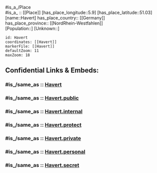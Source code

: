 ﻿---
confidential: public
isDeleted: false
location:
- 51.03
- 5.9
mapmarker: city
mapzoom:
- 7
- 12
SpocWebEntityId: 30816
tags:
- geo/City
type: City
---

#is_a_/Place  
#is_a_ :: [[Place]] 
[has_place_longitude::5.9] 
[has_place_latitude::51.03] 
[name::Havert] 
has_place_country:: [[Germany]]  
has_place_province:: [[NordRhein-Westfahlen]]  
[Population::] 
[Unknown::] 


```leaflet
id: Havert
coordinates: [[Havert]] 
markerFile: [[Havert]] 
defaultZoom: 11 
maxZoom: 18
```


## Confidential Links & Embeds: 

### #is_/same_as :: [Havert](/_Standards/Earth/Continent/Europe/Europe~Central/Germany/Germany~West/Nordrhein-Westfalen/counties~NW/Heinsberg/cities~Heinsberg/Selfkant/Havert.md) 

### #is_/same_as :: [Havert.public](/_public/Earth/Continent/Europe/Europe~Central/Germany/Germany~West/Nordrhein-Westfalen/counties~NW/Heinsberg/cities~Heinsberg/Selfkant/Havert.public.md) 

### #is_/same_as :: [Havert.internal](/_internal/Earth/Continent/Europe/Europe~Central/Germany/Germany~West/Nordrhein-Westfalen/counties~NW/Heinsberg/cities~Heinsberg/Selfkant/Havert.internal.md) 

### #is_/same_as :: [Havert.protect](/_protect/Earth/Continent/Europe/Europe~Central/Germany/Germany~West/Nordrhein-Westfalen/counties~NW/Heinsberg/cities~Heinsberg/Selfkant/Havert.protect.md) 

### #is_/same_as :: [Havert.private](/_private/Earth/Continent/Europe/Europe~Central/Germany/Germany~West/Nordrhein-Westfalen/counties~NW/Heinsberg/cities~Heinsberg/Selfkant/Havert.private.md) 

### #is_/same_as :: [Havert.personal](/_personal/Earth/Continent/Europe/Europe~Central/Germany/Germany~West/Nordrhein-Westfalen/counties~NW/Heinsberg/cities~Heinsberg/Selfkant/Havert.personal.md) 

### #is_/same_as :: [Havert.secret](/_secret/Earth/Continent/Europe/Europe~Central/Germany/Germany~West/Nordrhein-Westfalen/counties~NW/Heinsberg/cities~Heinsberg/Selfkant/Havert.secret.md)

